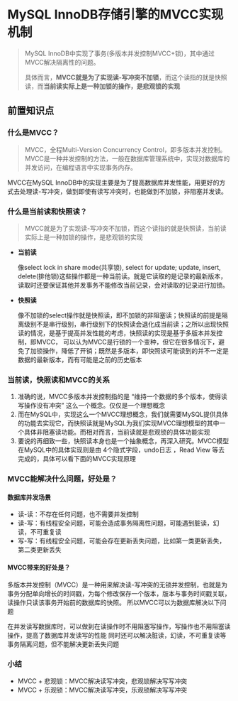 # MySQL InnoDB存储引擎的MVCC实现机制

> MySQL InnoDB中实现了事务(多版本并发控制MVCC+锁)，其中通过MVCC解决隔离性的问题。
> 
> 具体而言，**MVCC就是为了实现读-写冲突不加锁**，而这个读指的就是快照读，而**当前读实际上是一种加锁的操作，是悲观锁的实现**

## 前置知识点
### 什么是MVCC？

> MVCC，全程Multi-Version Concurrency Control，即多版本并发控制。MVCC是一种并发控制的方法，一般在数据库管理系统中，实现对数据库的并发访问，在编程语言中实现事务内存。

MVCC在MySQL InnoDB中的实现主要是为了提高数据库并发性能，用更好的方式去处理读-写冲突，做到即使有读写冲突时，也能做到不加锁，非阻塞并发读。

### 什么是当前读和快照读？

> MVCC就是为了实现读-写冲突不加锁，而这个读指的就是快照读，当前读实际上是一种加锁的操作，是悲观锁的实现

- **当前读**

    像select lock in share mode(共享锁), select for update; update, insert, delete(排他锁)这些操作都是一种当前读。就是它读取的是记录的最新版本，读取时还要保证其他并发事务不能修改当前记录，会对读取的记录进行加锁。

- **快照读**

    像不加锁的select操作就是快照读，即不加锁的非阻塞读；快照读的前提是隔离级别不是串行级别，串行级别下的快照读会退化成当前读；之所以出现快照读的情况，是基于提高并发性能的考虑，快照读的实现是基于多版本并发控制，即MVCC，
    可以认为MVCC是行锁的一个变种，但它在很多情况下，避免了加锁操作，降低了开销；既然是多版本，即快照读可能读到的并不一定是数据的最新版本，而有可能是之前的历史版本

### 当前读，快照读和MVCC的关系

1. 准确的说，MVCC多版本并发控制指的是 “维持一个数据的多个版本，使得读写操作没有冲突” 这么一个概念。仅仅是一个理想概念
2. 而在MySQL中，实现这么一个MVCC理想概念，我们就需要MySQL提供具体的功能去实现它，而快照读就是MySQL为我们实现MVCC理想模型的其中一个具体非阻塞读功能。而相对而言，当前读就是悲观锁的具体功能实现
3. 要说的再细致一些，快照读本身也是一个抽象概念，再深入研究。MVCC模型在MySQL中的具体实现则是由 4个隐式字段，undo日志 ，Read View 等去完成的，具体可以看下面的MVCC实现原理

### MVCC能解决什么问题，好处是？

#### 数据库并发场景
- 读-读：不存在任何问题，也不需要并发控制
- 读-写：有线程安全问题，可能会造成事务隔离性问题，可能遇到脏读，幻读，不可重复读
- 写-写：有线程安全问题，可能会存在更新丢失问题，比如第一类更新丢失，第二类更新丢失

#### MVCC带来的好处是？
多版本并发控制（MVCC）是一种用来解决读-写冲突的无锁并发控制，也就是为事务分配单向增长的时间戳，为每个修改保存一个版本，版本与事务时间戳关联，读操作只读该事务开始前的数据库的快照。 所以MVCC可以为数据库解决以下问题

在并发读写数据库时，可以做到在读操作时不用阻塞写操作，写操作也不用阻塞读操作，提高了数据库并发读写的性能 同时还可以解决脏读，幻读，不可重复读等事务隔离问题，但不能解决更新丢失问题

### 小结
- MVCC + 悲观锁：MVCC解决读写冲突，悲观锁解决写写冲突
- MVCC + 乐观锁：MVCC解决读写冲突，乐观锁解决写写冲突